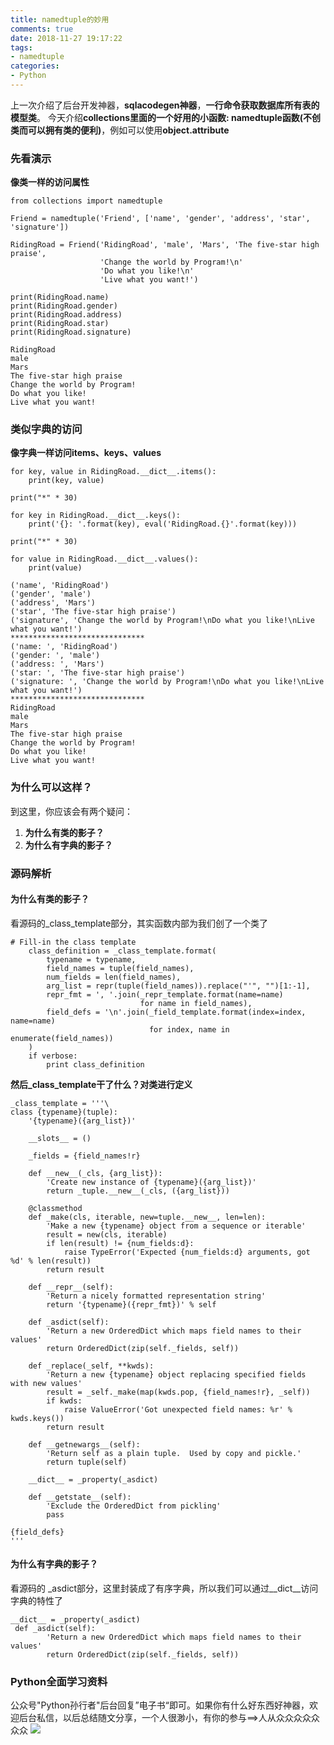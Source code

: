 ```yaml
---
title: namedtuple的妙用
comments: true
date: 2018-11-27 19:17:22
tags:
- namedtuple
categories:
- Python
---
```


上一次介绍了后台开发神器，**sqlacodegen神器**，**一行命令获取数据库所有表的模型类**。
今天介绍**collections里面的一个好用的小函数: namedtuple函数(不创类而可以拥有类的便利)**，例如可以使用**object.attribute**
<!--more-->
### 先看演示
**像类一样的访问属性**
```
from collections import namedtuple

Friend = namedtuple('Friend', ['name', 'gender', 'address', 'star', 'signature'])

RidingRoad = Friend('RidingRoad', 'male', 'Mars', 'The five-star high praise',
                    'Change the world by Program!\n'
                    'Do what you like!\n'
                    'Live what you want!')

print(RidingRoad.name)
print(RidingRoad.gender)
print(RidingRoad.address)
print(RidingRoad.star)
print(RidingRoad.signature)

RidingRoad
male
Mars
The five-star high praise
Change the world by Program!
Do what you like!
Live what you want!
```
### 类似字典的访问
**像字典一样访问items、keys、values**
```
for key, value in RidingRoad.__dict__.items():
    print(key, value)

print("*" * 30)

for key in RidingRoad.__dict__.keys():
    print('{}: '.format(key), eval('RidingRoad.{}'.format(key)))

print("*" * 30)

for value in RidingRoad.__dict__.values():
    print(value)

('name', 'RidingRoad')
('gender', 'male')
('address', 'Mars')
('star', 'The five-star high praise')
('signature', 'Change the world by Program!\nDo what you like!\nLive what you want!')
******************************
('name: ', 'RidingRoad')
('gender: ', 'male')
('address: ', 'Mars')
('star: ', 'The five-star high praise')
('signature: ', 'Change the world by Program!\nDo what you like!\nLive what you want!')
******************************
RidingRoad
male
Mars
The five-star high praise
Change the world by Program!
Do what you like!
Live what you want!

```
### 为什么可以这样？
到这里，你应该会有两个疑问：
1. **为什么有类的影子？**
2. **为什么有字典的影子？**
### 源码解析
#### 为什么有类的影子？
看源码的_class_template部分，其实函数内部为我们创了一个类了
```
# Fill-in the class template
    class_definition = _class_template.format(
        typename = typename,
        field_names = tuple(field_names),
        num_fields = len(field_names),
        arg_list = repr(tuple(field_names)).replace("'", "")[1:-1],
        repr_fmt = ', '.join(_repr_template.format(name=name)
                             for name in field_names),
        field_defs = '\n'.join(_field_template.format(index=index, name=name)
                               for index, name in enumerate(field_names))
    )
    if verbose:
        print class_definition
```
**然后_class_template干了什么？对类进行定义**
```
_class_template = '''\
class {typename}(tuple):
    '{typename}({arg_list})'

    __slots__ = ()

    _fields = {field_names!r}

    def __new__(_cls, {arg_list}):
        'Create new instance of {typename}({arg_list})'
        return _tuple.__new__(_cls, ({arg_list}))

    @classmethod
    def _make(cls, iterable, new=tuple.__new__, len=len):
        'Make a new {typename} object from a sequence or iterable'
        result = new(cls, iterable)
        if len(result) != {num_fields:d}:
            raise TypeError('Expected {num_fields:d} arguments, got %d' % len(result))
        return result

    def __repr__(self):
        'Return a nicely formatted representation string'
        return '{typename}({repr_fmt})' % self

    def _asdict(self):
        'Return a new OrderedDict which maps field names to their values'
        return OrderedDict(zip(self._fields, self))

    def _replace(_self, **kwds):
        'Return a new {typename} object replacing specified fields with new values'
        result = _self._make(map(kwds.pop, {field_names!r}, _self))
        if kwds:
            raise ValueError('Got unexpected field names: %r' % kwds.keys())
        return result

    def __getnewargs__(self):
        'Return self as a plain tuple.  Used by copy and pickle.'
        return tuple(self)

    __dict__ = _property(_asdict)

    def __getstate__(self):
        'Exclude the OrderedDict from pickling'
        pass

{field_defs}
'''
```
#### 为什么有字典的影子？
看源码的 _asdict部分，这里封装成了有序字典，所以我们可以通过\_\_dict\_\_访问字典的特性了
```
__dict__ = _property(_asdict)
 def _asdict(self):
        'Return a new OrderedDict which maps field names to their values'
        return OrderedDict(zip(self._fields, self))
```
### Python全面学习资料
公众号"Python孙行者"后台回复”电子书“即可。如果你有什么好东西好神器，欢迎后台私信，以后总结随文分享，一个人很渺小，有你的参与==>人从众众众众众众众
![](https://i.loli.net/2018/11/27/5bfd27354b6d3.png)




